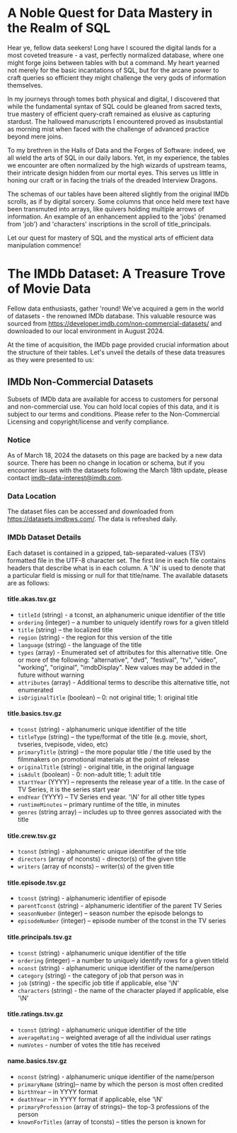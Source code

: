 # A Noble Quest for Data Mastery in the Realm of SQL

Hear ye, fellow data seekers! Long have I scoured the digital lands for a most coveted treasure - a vast, perfectly normalized database, where one might forge joins between tables with but a command. My heart yearned not merely for the basic incantations of SQL, but for the arcane power to craft queries so efficient they might challenge the very gods of information themselves.

In my journeys through tomes both physical and digital, I discovered that while the fundamental syntax of SQL could be gleaned from sacred texts, true mastery of efficient query-craft remained as elusive as capturing stardust. The hallowed manuscripts I encountered proved as insubstantial as morning mist when faced with the challenge of advanced practice beyond mere joins.

To my brethren in the Halls of Data and the Forges of Software: indeed, we all wield the arts of SQL in our daily labors. Yet, in my experience, the tables we encounter are often normalized by the high wizards of upstream teams, their intricate design hidden from our mortal eyes. This serves us little in honing our craft or in facing the trials of the dreaded Interview Dragons.

The schemas of our tables have been altered slightly from the original IMDb scrolls, as if by digital sorcery. Some columns that once held mere text have been transmuted into arrays, like quivers holding multiple arrows of information. An example of an enhancement applied to the 'jobs' (renamed from 'job') and 'characters' inscriptions in the scroll of title_principals.

Let our quest for mastery of SQL and the mystical arts of efficient data manipulation commence!

# The IMDb Dataset: A Treasure Trove of Movie Data

Fellow data enthusiasts, gather 'round! We've acquired a gem in the world of datasets - the renowned IMDb database. This valuable resource was sourced from https://developer.imdb.com/non-commercial-datasets/ and downloaded to our local environment in August 2024.

At the time of acquisition, the IMDb page provided crucial information about the structure of their tables. Let's unveil the details of these data treasures as they were presented to us:

## IMDb Non-Commercial Datasets

Subsets of IMDb data are available for access to customers for personal and non-commercial use. You can hold local copies of this data, and it is subject to our terms and conditions. Please refer to the Non-Commercial Licensing and copyright/license and verify compliance.

### Notice

As of March 18, 2024 the datasets on this page are backed by a new data source. There has been no change in location or schema, but if you encounter issues with the datasets following the March 18th update, please contact imdb-data-interest@imdb.com.

### Data Location

The dataset files can be accessed and downloaded from https://datasets.imdbws.com/. The data is refreshed daily.

### IMDb Dataset Details

Each dataset is contained in a gzipped, tab-separated-values (TSV) formatted file in the UTF-8 character set. The first line in each file contains headers that describe what is in each column. A '\N' is used to denote that a particular field is missing or null for that title/name. The available datasets are as follows:

#### title.akas.tsv.gz

- `titleId` (string) - a tconst, an alphanumeric unique identifier of the title
- `ordering` (integer) – a number to uniquely identify rows for a given titleId
- `title` (string) – the localized title
- `region` (string) - the region for this version of the title
- `language` (string) - the language of the title
- `types` (array) - Enumerated set of attributes for this alternative title. One or more of the following: "alternative", "dvd", "festival", "tv", "video", "working", "original", "imdbDisplay". New values may be added in the future without warning
- `attributes` (array) - Additional terms to describe this alternative title, not enumerated
- `isOriginalTitle` (boolean) – 0: not original title; 1: original title

#### title.basics.tsv.gz

- `tconst` (string) - alphanumeric unique identifier of the title
- `titleType` (string) – the type/format of the title (e.g. movie, short, tvseries, tvepisode, video, etc)
- `primaryTitle` (string) – the more popular title / the title used by the filmmakers on promotional materials at the point of release
- `originalTitle` (string) - original title, in the original language
- `isAdult` (boolean) - 0: non-adult title; 1: adult title
- `startYear` (YYYY) – represents the release year of a title. In the case of TV Series, it is the series start year
- `endYear` (YYYY) – TV Series end year. '\N' for all other title types
- `runtimeMinutes` – primary runtime of the title, in minutes
- `genres` (string array) – includes up to three genres associated with the title

#### title.crew.tsv.gz

- `tconst` (string) - alphanumeric unique identifier of the title
- `directors` (array of nconsts) - director(s) of the given title
- `writers` (array of nconsts) – writer(s) of the given title

#### title.episode.tsv.gz

- `tconst` (string) - alphanumeric identifier of episode
- `parentTconst` (string) - alphanumeric identifier of the parent TV Series
- `seasonNumber` (integer) – season number the episode belongs to
- `episodeNumber` (integer) – episode number of the tconst in the TV series

#### title.principals.tsv.gz

- `tconst` (string) - alphanumeric unique identifier of the title
- `ordering` (integer) – a number to uniquely identify rows for a given titleId
- `nconst` (string) - alphanumeric unique identifier of the name/person
- `category` (string) - the category of job that person was in
- `job` (string) - the specific job title if applicable, else '\N'
- `characters` (string) - the name of the character played if applicable, else '\N'

#### title.ratings.tsv.gz

- `tconst` (string) - alphanumeric unique identifier of the title
- `averageRating` – weighted average of all the individual user ratings
- `numVotes` - number of votes the title has received

#### name.basics.tsv.gz

- `nconst` (string) - alphanumeric unique identifier of the name/person
- `primaryName` (string)– name by which the person is most often credited
- `birthYear` – in YYYY format
- `deathYear` – in YYYY format if applicable, else '\N'
- `primaryProfession` (array of strings)– the top-3 professions of the person
- `knownForTitles` (array of tconsts) – titles the person is known for

